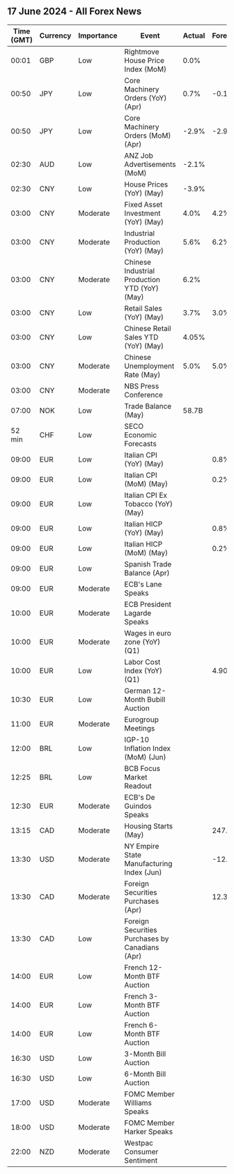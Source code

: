 ## 17 June 2024 - All Forex News

| Time (GMT) | Currency | Importance | Event | Actual | Forecast | Previous |
|------|----------|------------|-------|--------|----------|----------|
| 00:01 | GBP | Low | Rightmove House Price Index (MoM) | 0.0% |  | 0.8% |
| 00:50 | JPY | Low | Core Machinery Orders (YoY) (Apr) | 0.7% | -0.1% | 2.7% |
| 00:50 | JPY | Low | Core Machinery Orders (MoM) (Apr) | -2.9% | -2.9% | 2.9% |
| 02:30 | AUD | Low | ANZ Job Advertisements (MoM) | -2.1% |  | -2.3% |
| 02:30 | CNY | Low | House Prices (YoY) (May) | -3.9% |  | -3.1% |
| 03:00 | CNY | Moderate | Fixed Asset Investment (YoY) (May) | 4.0% | 4.2% | 4.2% |
| 03:00 | CNY | Moderate | Industrial Production (YoY) (May) | 5.6% | 6.2% | 6.7% |
| 03:00 | CNY | Moderate | Chinese Industrial Production YTD (YoY) (May) | 6.2% |  | 6.3% |
| 03:00 | CNY | Low | Retail Sales (YoY) (May) | 3.7% | 3.0% | 2.3% |
| 03:00 | CNY | Low | Chinese Retail Sales YTD (YoY) (May) | 4.05% |  | 4.13% |
| 03:00 | CNY | Moderate | Chinese Unemployment Rate (May) | 5.0% | 5.0% | 5.0% |
| 03:00 | CNY | Moderate | NBS Press Conference |  |  |  |
| 07:00 | NOK | Low | Trade Balance (May) | 58.7B |  | 65.8B |
| 52 min | CHF | Low | SECO Economic Forecasts |  |  |  |
| 09:00 | EUR | Low | Italian CPI (YoY) (May) |  | 0.8% | 0.8% |
| 09:00 | EUR | Low | Italian CPI (MoM) (May) |  | 0.2% | 0.1% |
| 09:00 | EUR | Low | Italian CPI Ex Tobacco (YoY) (May) |  |  | 0.8% |
| 09:00 | EUR | Low | Italian HICP (YoY) (May) |  | 0.8% | 0.9% |
| 09:00 | EUR | Low | Italian HICP (MoM) (May) |  | 0.2% | 0.5% |
| 09:00 | EUR | Low | Spanish Trade Balance (Apr) |  |  | -2.00B |
| 09:00 | EUR | Moderate | ECB's Lane Speaks |  |  |  |
| 10:00 | EUR | Moderate | ECB President Lagarde Speaks |  |  |  |
| 10:00 | EUR | Moderate | Wages in euro zone (YoY) (Q1) |  |  | 3.10% |
| 10:00 | EUR | Low | Labor Cost Index (YoY) (Q1) |  | 4.90% | 3.40% |
| 10:30 | EUR | Low | German 12-Month Bubill Auction |  |  | 3.371% |
| 11:00 | EUR | Moderate | Eurogroup Meetings |  |  |  |
| 12:00 | BRL | Low | IGP-10 Inflation Index (MoM) (Jun) |  |  | 1.1% |
| 12:25 | BRL | Low | BCB Focus Market Readout |  |  |  |
| 12:30 | EUR | Moderate | ECB's De Guindos Speaks |  |  |  |
| 13:15 | CAD | Moderate | Housing Starts (May) |  | 247.0K | 240.2K |
| 13:30 | USD | Moderate | NY Empire State Manufacturing Index (Jun) |  | -12.50 | -15.60 |
| 13:30 | CAD | Moderate | Foreign Securities Purchases (Apr) |  | 12.30B | 14.37B |
| 13:30 | CAD | Low | Foreign Securities Purchases by Canadians (Apr) |  |  | 35.61B |
| 14:00 | EUR | Low | French 12-Month BTF Auction |  |  | 3.517% |
| 14:00 | EUR | Low | French 3-Month BTF Auction |  |  | 3.681% |
| 14:00 | EUR | Low | French 6-Month BTF Auction |  |  | 3.624% |
| 16:30 | USD | Low | 3-Month Bill Auction |  |  | 5.250% |
| 16:30 | USD | Low | 6-Month Bill Auction |  |  | 5.165% |
| 17:00 | USD | Moderate | FOMC Member Williams Speaks |  |  |  |
| 18:00 | USD | Moderate | FOMC Member Harker Speaks |  |  |  |
| 22:00 | NZD | Moderate | Westpac Consumer Sentiment |  |  | 93.2 |
